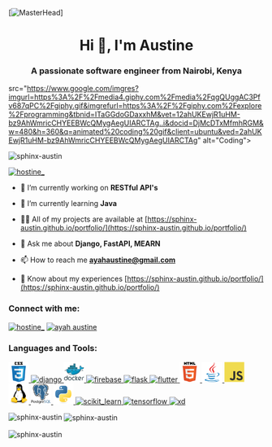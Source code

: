 [![MasterHead](https://www.google.com/imgres?imgurl=https%3A%2F%2Fcamo.githubusercontent.com%2F5e3babfce4609dcd669a8f2a6d37b47c85486729942c57c5afbfc715f0b5dff7%2F68747470733a2f2f7777772e6469676974616c736f6c7574696f6e73657276696365732e636f6d2f696d672f73657276696365732f776562253230646576656c6f706d656e742e676966&imgrefurl=https%3A%2F%2Fgithub.com%2FSubhojeetDas1107&tbnid=d1C79WuL-DpeFM&vet=12ahUKEwiswoCY-7z9AhWEticCHcD4CIgQMygGegUIARD4AQ..i&docid=sSDbRPpnF8CGwM&w=1920&h=590&q=banner%20gif%20image%20github&client=ubuntu&ved=2ahUKEwiswoCY-7z9AhWEticCHcD4CIgQMygGegUIARD4AQ)]

<h1 align="center">Hi 👋, I'm Austine</h1>
<h3 align="center">A passionate software engineer from Nairobi, Kenya</h3>

<img align="right"> src="https://www.google.com/imgres?imgurl=https%3A%2F%2Fmedia4.giphy.com%2Fmedia%2FqgQUggAC3Pfv687qPC%2Fgiphy.gif&imgrefurl=https%3A%2F%2Fgiphy.com%2Fexplore%2Fprogramming&tbnid=ITaGGdoGDaxxhM&vet=12ahUKEwjR1uHM-bz9AhWmricCHYEEBWcQMygAegUIARCTAg..i&docid=DjMcDTxMfmhRGM&w=480&h=360&q=animated%20coding%20gif&client=ubuntu&ved=2ahUKEwjR1uHM-bz9AhWmricCHYEEBWcQMygAegUIARCTAg" alt="Coding">

<p align="left"> <img src="https://komarev.com/ghpvc/?username=sphinx-austin&label=Profile%20views&color=0e75b6&style=flat" alt="sphinx-austin" /> </p>

<p align="left"> <a href="https://twitter.com/hostine_" target="blank"><img src="https://img.shields.io/twitter/follow/hostine_?logo=twitter&style=for-the-badge" alt="hostine_" /></a> </p>

- 🔭 I’m currently working on **RESTful API's**

- 🌱 I’m currently learning **Java**

- 👨‍💻 All of my projects are available at [https://sphinx-austin.github.io/portfolio/](https://sphinx-austin.github.io/portfolio/)

- 💬 Ask me about **Django, FastAPI, MEARN**

- 📫 How to reach me **ayahaustine@gmail.com**

- 📄 Know about my experiences [https://sphinx-austin.github.io/portfolio/](https://sphinx-austin.github.io/portfolio/)

<h3 align="left">Connect with me:</h3>
<p align="left">
<a href="https://twitter.com/hostine_" target="blank"><img align="center" src="https://raw.githubusercontent.com/rahuldkjain/github-profile-readme-generator/master/src/images/icons/Social/twitter.svg" alt="hostine_" height="30" width="40" /></a>
<a href="https://kaggle.com/ayah austine" target="blank"><img align="center" src="https://raw.githubusercontent.com/rahuldkjain/github-profile-readme-generator/master/src/images/icons/Social/kaggle.svg" alt="ayah austine" height="30" width="40" /></a>
</p>

<h3 align="left">Languages and Tools:</h3>
<p align="left"> <a href="https://www.w3schools.com/css/" target="_blank" rel="noreferrer"> <img src="https://raw.githubusercontent.com/devicons/devicon/master/icons/css3/css3-original-wordmark.svg" alt="css3" width="40" height="40"/> </a> <a href="https://www.djangoproject.com/" target="_blank" rel="noreferrer"> <img src="https://cdn.worldvectorlogo.com/logos/django.svg" alt="django" width="40" height="40"/> </a> <a href="https://www.docker.com/" target="_blank" rel="noreferrer"> <img src="https://raw.githubusercontent.com/devicons/devicon/master/icons/docker/docker-original-wordmark.svg" alt="docker" width="40" height="40"/> </a> <a href="https://firebase.google.com/" target="_blank" rel="noreferrer"> <img src="https://www.vectorlogo.zone/logos/firebase/firebase-icon.svg" alt="firebase" width="40" height="40"/> </a> <a href="https://flask.palletsprojects.com/" target="_blank" rel="noreferrer"> <img src="https://www.vectorlogo.zone/logos/pocoo_flask/pocoo_flask-icon.svg" alt="flask" width="40" height="40"/> </a> <a href="https://flutter.dev" target="_blank" rel="noreferrer"> <img src="https://www.vectorlogo.zone/logos/flutterio/flutterio-icon.svg" alt="flutter" width="40" height="40"/> </a> <a href="https://www.w3.org/html/" target="_blank" rel="noreferrer"> <img src="https://raw.githubusercontent.com/devicons/devicon/master/icons/html5/html5-original-wordmark.svg" alt="html5" width="40" height="40"/> </a> <a href="https://www.java.com" target="_blank" rel="noreferrer"> <img src="https://raw.githubusercontent.com/devicons/devicon/master/icons/java/java-original.svg" alt="java" width="40" height="40"/> </a> <a href="https://developer.mozilla.org/en-US/docs/Web/JavaScript" target="_blank" rel="noreferrer"> <img src="https://raw.githubusercontent.com/devicons/devicon/master/icons/javascript/javascript-original.svg" alt="javascript" width="40" height="40"/> </a> <a href="https://www.linux.org/" target="_blank" rel="noreferrer"> <img src="https://raw.githubusercontent.com/devicons/devicon/master/icons/linux/linux-original.svg" alt="linux" width="40" height="40"/> </a> <a href="https://www.postgresql.org" target="_blank" rel="noreferrer"> <img src="https://raw.githubusercontent.com/devicons/devicon/master/icons/postgresql/postgresql-original-wordmark.svg" alt="postgresql" width="40" height="40"/> </a> <a href="https://www.python.org" target="_blank" rel="noreferrer"> <img src="https://raw.githubusercontent.com/devicons/devicon/master/icons/python/python-original.svg" alt="python" width="40" height="40"/> </a> <a href="https://scikit-learn.org/" target="_blank" rel="noreferrer"> <img src="https://upload.wikimedia.org/wikipedia/commons/0/05/Scikit_learn_logo_small.svg" alt="scikit_learn" width="40" height="40"/> </a> <a href="https://www.tensorflow.org" target="_blank" rel="noreferrer"> <img src="https://www.vectorlogo.zone/logos/tensorflow/tensorflow-icon.svg" alt="tensorflow" width="40" height="40"/> </a> <a href="https://www.adobe.com/products/xd.html" target="_blank" rel="noreferrer"> <img src="https://cdn.worldvectorlogo.com/logos/adobe-xd.svg" alt="xd" width="40" height="40"/> </a> </p>

<p><img align="left" src="https://github-readme-stats.vercel.app/api/top-langs?username=sphinx-austin&show_icons=true&locale=en&layout=compact" alt="sphinx-austin" /></p>

<p>&nbsp;<img align="center" src="https://github-readme-stats.vercel.app/api?username=sphinx-austin&show_icons=true&locale=en" alt="sphinx-austin" /></p>

<p><img align="center" src="https://github-readme-streak-stats.herokuapp.com/?user=sphinx-austin&" alt="sphinx-austin" /></p>

